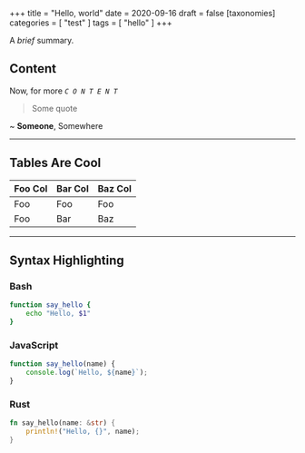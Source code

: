 +++
title = "Hello, world"
date = 2020-09-16
draft = false
[taxonomies]
categories = [ "test" ]
tags = [ "hello" ]
+++

A *brief* summary.

<!-- more -->

## Content

Now, for more _`C O N T E N T`_

> Some quote

~ **Someone**, Somewhere

---

## Tables Are Cool

|Foo Col|Bar Col|Baz Col|
|-|-|-|
|Foo|Foo|Foo|
|Foo|Bar|Baz|

---
## Syntax Highlighting

### Bash
```sh
function say_hello {
    echo "Hello, $1" 
}
```

### JavaScript
```js
function say_hello(name) {
    console.log(`Hello, ${name}`);
}
```

### Rust
```rust
fn say_hello(name: &str) {
    println!("Hello, {}", name);
}
```